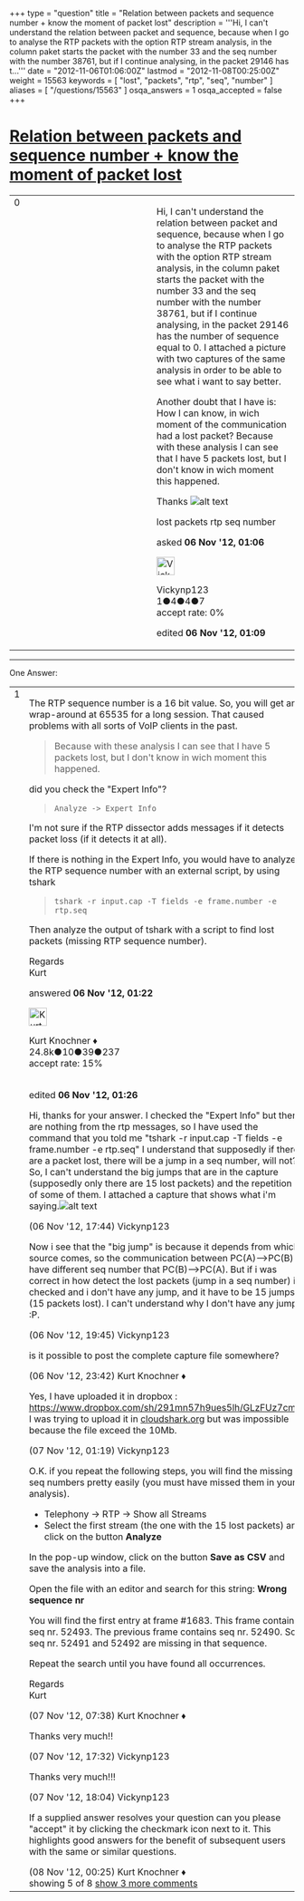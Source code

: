 +++
type = "question"
title = "Relation between packets and sequence number + know the moment of packet lost"
description = '''Hi, I can&#x27;t understand the relation between packet and sequence, because when I go to analyse the RTP packets with the option RTP stream analysis, in the column paket starts the packet with the number 33 and the seq number with the number 38761, but if I continue analysing, in the packet 29146 has t...'''
date = "2012-11-06T01:06:00Z"
lastmod = "2012-11-08T00:25:00Z"
weight = 15563
keywords = [ "lost", "packets", "rtp", "seq", "number" ]
aliases = [ "/questions/15563" ]
osqa_answers = 1
osqa_accepted = false
+++

<div class="headNormal">

# [Relation between packets and sequence number + know the moment of packet lost](/questions/15563/relation-between-packets-and-sequence-number-know-the-moment-of-packet-lost)

</div>

<div id="main-body">

<div id="askform">

<table id="question-table" style="width:100%;"><colgroup><col style="width: 50%" /><col style="width: 50%" /></colgroup><tbody><tr class="odd"><td style="width: 30px; vertical-align: top"><div class="vote-buttons"><span id="post-15563-upvote" class="ajax-command post-vote up" rel="nofollow" title="I like this post (click again to cancel)"> </span><div id="post-15563-score" class="post-score" title="current number of votes">0</div><span id="post-15563-downvote" class="ajax-command post-vote down" rel="nofollow" title="I dont like this post (click again to cancel)"> </span> <span id="favorite-mark" class="ajax-command favorite-mark" rel="nofollow" title="mark/unmark this question as favorite (click again to cancel)"> </span><div id="favorite-count" class="favorite-count"></div></div></td><td><div id="item-right"><div class="question-body"><p>Hi, I can't understand the relation between packet and sequence, because when I go to analyse the RTP packets with the option RTP stream analysis, in the column paket starts the packet with the number 33 and the seq number with the number 38761, but if I continue analysing, in the packet 29146 has the number of sequence equal to 0. I attached a picture with two captures of the same analysis in order to be able to see what i want to say better.</p><p>Another doubt that I have is: How I can know, in wich moment of the communication had a lost packet? Because with these analysis I can see that I have 5 packets lost, but I don't know in wich moment this happened.</p><p>Thanks <img src="https://osqa-ask.wireshark.org/upfiles/Clipboard01.jpg" alt="alt text" /></p></div><div id="question-tags" class="tags-container tags"><span class="post-tag tag-link-lost" rel="tag" title="see questions tagged &#39;lost&#39;">lost</span> <span class="post-tag tag-link-packets" rel="tag" title="see questions tagged &#39;packets&#39;">packets</span> <span class="post-tag tag-link-rtp" rel="tag" title="see questions tagged &#39;rtp&#39;">rtp</span> <span class="post-tag tag-link-seq" rel="tag" title="see questions tagged &#39;seq&#39;">seq</span> <span class="post-tag tag-link-number" rel="tag" title="see questions tagged &#39;number&#39;">number</span></div><div id="question-controls" class="post-controls"></div><div class="post-update-info-container"><div class="post-update-info post-update-info-user"><p>asked <strong>06 Nov '12, 01:06</strong></p><img src="https://secure.gravatar.com/avatar/96dc4282b6b2916bfdc223c7082d8140?s=32&amp;d=identicon&amp;r=g" class="gravatar" width="32" height="32" alt="Vickynp123&#39;s gravatar image" /><p><span>Vickynp123</span><br />
<span class="score" title="1 reputation points">1</span><span title="4 badges"><span class="badge1">●</span><span class="badgecount">4</span></span><span title="4 badges"><span class="silver">●</span><span class="badgecount">4</span></span><span title="7 badges"><span class="bronze">●</span><span class="badgecount">7</span></span><br />
<span class="accept_rate" title="Rate of the user&#39;s accepted answers">accept rate:</span> <span title="Vickynp123 has no accepted answers">0%</span></p></img></div><div class="post-update-info post-update-info-edited"><p><span> edited <strong>06 Nov '12, 01:09</strong> </span></p></div></div><div id="comments-container-15563" class="comments-container"></div><div id="comment-tools-15563" class="comment-tools"></div><div class="clear"></div><div id="comment-15563-form-container" class="comment-form-container"></div><div class="clear"></div></div></td></tr></tbody></table>

------------------------------------------------------------------------

<div class="tabBar">

<span id="sort-top"></span>

<div class="headQuestions">

One Answer:

</div>

</div>

<span id="15567"></span>

<div id="answer-container-15567" class="answer">

<table style="width:100%;"><colgroup><col style="width: 50%" /><col style="width: 50%" /></colgroup><tbody><tr class="odd"><td style="width: 30px; vertical-align: top"><div class="vote-buttons"><span id="post-15567-upvote" class="ajax-command post-vote up" rel="nofollow" title="I like this post (click again to cancel)"> </span><div id="post-15567-score" class="post-score" title="current number of votes">1</div><span id="post-15567-downvote" class="ajax-command post-vote down" rel="nofollow" title="I dont like this post (click again to cancel)"> </span></div></td><td><div class="item-right"><div class="answer-body"><p>The RTP sequence number is a 16 bit value. So, you will get an wrap-around at 65535 for a long session. That caused problems with all sorts of VoIP clients in the past.</p><blockquote><p>Because with these analysis I can see that I have 5 packets lost, but I don't know in wich moment this happened.</p></blockquote><p>did you check the "Expert Info"?</p><blockquote><p><code>Analyze -&gt; Expert Info</code><br />
</p></blockquote><p>I'm not sure if the RTP dissector adds messages if it detects packet loss (if it detects it at all).</p><p>If there is nothing in the Expert Info, you would have to analyze the RTP sequence number with an external script, by using tshark</p><blockquote><p><code>tshark -r input.cap -T fields -e frame.number -e rtp.seq</code><br />
</p></blockquote><p>Then analyze the output of tshark with a script to find lost packets (missing RTP sequence number).</p><p>Regards<br />
Kurt</p></div><div class="answer-controls post-controls"></div><div class="post-update-info-container"><div class="post-update-info post-update-info-user"><p>answered <strong>06 Nov '12, 01:22</strong></p><img src="https://secure.gravatar.com/avatar/23b7bf5b13bc2c98b2e8aa9869ca5d75?s=32&amp;d=identicon&amp;r=g" class="gravatar" width="32" height="32" alt="Kurt%20Knochner&#39;s gravatar image" /><p><span>Kurt Knochner ♦</span><br />
<span class="score" title="24767 reputation points"><span>24.8k</span></span><span title="10 badges"><span class="badge1">●</span><span class="badgecount">10</span></span><span title="39 badges"><span class="silver">●</span><span class="badgecount">39</span></span><span title="237 badges"><span class="bronze">●</span><span class="badgecount">237</span></span><br />
<span class="accept_rate" title="Rate of the user&#39;s accepted answers">accept rate:</span> <span title="Kurt Knochner has 344 accepted answers">15%</span> </br></br></p></div><div class="post-update-info post-update-info-edited"><p><span> edited <strong>06 Nov '12, 01:26</strong> </span></p></div></div><div id="comments-container-15567" class="comments-container"><span id="15595"></span><div id="comment-15595" class="comment"><div id="post-15595-score" class="comment-score"></div><div class="comment-text"><p>Hi, thanks for your answer. I checked the "Expert Info" but there are nothing from the rtp messages, so I have used the command that you told me "tshark -r input.cap -T fields -e frame.number -e rtp.seq" I understand that supposedly if there are a packet lost, there will be a jump in a seq number, will not?<br />
So, I can't understand the big jumps that are in the capture (supposedly only there are 15 lost packets) and the repetition of some of them. I attached a capture that shows what i'm saying.<img src="https://osqa-ask.wireshark.org/upfiles/Clipboard01_1.jpg" alt="alt text" /></p></div><div id="comment-15595-info" class="comment-info"><span class="comment-age">(06 Nov '12, 17:44)</span> <span class="comment-user userinfo">Vickynp123</span></div></div><span id="15598"></span><div id="comment-15598" class="comment"><div id="post-15598-score" class="comment-score"></div><div class="comment-text"><p>Now i see that the "big jump" is because it depends from which source comes, so the communication between PC(A)--&gt;PC(B) have different seq number that PC(B)--&gt;PC(A). But if i was correct in how detect the lost packets (jump in a seq number) i checked and i don't have any jump, and it have to be 15 jumps (15 packets lost). I can't understand why I don't have any jump :P.</p></div><div id="comment-15598-info" class="comment-info"><span class="comment-age">(06 Nov '12, 19:45)</span> <span class="comment-user userinfo">Vickynp123</span></div></div><span id="15610"></span><div id="comment-15610" class="comment"><div id="post-15610-score" class="comment-score"></div><div class="comment-text"><p>is it possible to post the complete capture file somewhere?</p></div><div id="comment-15610-info" class="comment-info"><span class="comment-age">(06 Nov '12, 23:42)</span> <span class="comment-user userinfo">Kurt Knochner ♦</span></div></div><span id="15615"></span><div id="comment-15615" class="comment"><div id="post-15615-score" class="comment-score"></div><div class="comment-text"><p>Yes, I have uploaded it in dropbox : <a href="https://www.dropbox.com/sh/291mn57h9ues5lh/GLzFUz7cmX">https://www.dropbox.com/sh/291mn57h9ues5lh/GLzFUz7cmX</a> I was trying to upload it in <a href="http://cloudshark.org">cloudshark.org</a> but was impossible because the file exceed the 10Mb.</p></div><div id="comment-15615-info" class="comment-info"><span class="comment-age">(07 Nov '12, 01:19)</span> <span class="comment-user userinfo">Vickynp123</span></div></div><span id="15649"></span><div id="comment-15649" class="comment"><div id="post-15649-score" class="comment-score"></div><div class="comment-text"><p>O.K. if you repeat the following steps, you will find the missing seq numbers pretty easily (you must have missed them in your analysis).</p><ul><li>Telephony -&gt; RTP -&gt; Show all Streams</li><li>Select the first stream (the one with the 15 lost packets) and click on the button <strong>Analyze</strong></li></ul><p>In the pop-up window, click on the button <strong>Save as CSV</strong> and save the analysis into a file.</p><p>Open the file with an editor and search for this string: <strong>Wrong sequence nr</strong></p><p>You will find the first entry at frame #1683. This frame contains seq nr. 52493. The previous frame contains seq nr. 52490. So, seq nr. 52491 and 52492 are missing in that sequence.</p><p>Repeat the search until you have found all occurrences.</p><p>Regards<br />
Kurt</p></div><div id="comment-15649-info" class="comment-info"><span class="comment-age">(07 Nov '12, 07:38)</span> <span class="comment-user userinfo">Kurt Knochner ♦</span></div></div><span id="15672"></span><div id="comment-15672" class="comment not_top_scorer"><div id="post-15672-score" class="comment-score"></div><div class="comment-text"><p>Thanks very much!!</p></div><div id="comment-15672-info" class="comment-info"><span class="comment-age">(07 Nov '12, 17:32)</span> <span class="comment-user userinfo">Vickynp123</span></div></div><span id="15673"></span><div id="comment-15673" class="comment not_top_scorer"><div id="post-15673-score" class="comment-score"></div><div class="comment-text"><p>Thanks very much!!!</p></div><div id="comment-15673-info" class="comment-info"><span class="comment-age">(07 Nov '12, 18:04)</span> <span class="comment-user userinfo">Vickynp123</span></div></div><span id="15684"></span><div id="comment-15684" class="comment not_top_scorer"><div id="post-15684-score" class="comment-score"></div><div class="comment-text"><p>If a supplied answer resolves your question can you please "accept" it by clicking the checkmark icon next to it. This highlights good answers for the benefit of subsequent users with the same or similar questions.</p></div><div id="comment-15684-info" class="comment-info"><span class="comment-age">(08 Nov '12, 00:25)</span> <span class="comment-user userinfo">Kurt Knochner ♦</span></div></div></div><div id="comment-tools-15567" class="comment-tools"><span class="comments-showing"> showing 5 of 8 </span> <a href="#" class="show-all-comments-link">show 3 more comments</a></div><div class="clear"></div><div id="comment-15567-form-container" class="comment-form-container"></div><div class="clear"></div></div></td></tr></tbody></table>

</div>

<div class="paginator-container-left">

</div>

</div>

</div>

